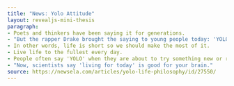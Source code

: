 ```yaml
---
title: "News: Yolo Attitude"
layout: revealjs-mini-thesis
paragraph:
- Poets and thinkers have been saying it for generations.
- "But the rapper Drake brought the saying to young people today: 'YOLO,' short for 'You Only Live Once'."
- In other words, life is short so we should make the most of it.
- Live life to the fullest every day.
- People often say 'YOLO' when they are about to try something new or risky.
- "Now, scientists say 'living for today' is good for your brain."
source: https://newsela.com/articles/yolo-life-philosophy/id/27550/
---
```

